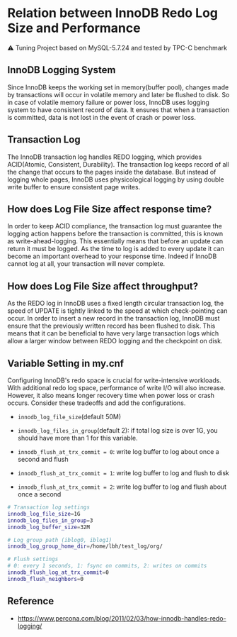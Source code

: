 # Relation between InnoDB Redo Log Size and Performance

:warning: Tuning Project based on MySQL-5.7.24 and tested by TPC-C benchmark 

## InnoDB Logging System
Since InnoDB keeps the working set in memory(buffer pool), changes made by transactions will occur in volatile memory and later be flushed to disk. So in case of volatile memory failure or power loss, InnoDB uses logging system to have consistent record of data. It ensures that when a transaction is committed, data is not lost in the event of crash or power loss.

## Transaction Log
The InnoDB transaction log handles REDO logging, which provides ACID(Atomic, Consistent, Durability). The transaction log keeps record of all the change that occurs to the pages inside the database. But instead of logging whole pages, InnoDB uses physicological logging by using double write buffer to ensure consistent page writes.

## How does Log File Size affect response time?
In order to keep ACID compliance, the transaction log must guarantee the logging action happens before the transaction is committed, this is known as write-ahead-logging. This essentially means that before an update can return it must be logged. As the time to log is added to every update it can become an important overhead to your response time. Indeed if InnoDB cannot log at all, your transaction will never complete.

## How does Log File Size affect throughput?
As the REDO log in InnoDB uses a fixed length circular transaction log, the speed of UPDATE is tightly linked to the speed at which check-pointing can occur. In order to insert a new record in the transaction log, InnoDB must ensure that the previously written record has been flushed to disk. This means that it can be beneficial to have very large transaction logs which allow a larger window between REDO logging and the checkpoint on disk.

## Variable Setting in my.cnf
Configuring InnoDB's redo space is crucial for write-intensive workloads. With additional redo log space, performance of write I/O will also increase. However, it also means longer recovery time when power loss or crash occurs. Consider these tradeoffs and add the configurations.

- ```innodb_log_file_size```(default 50M)
- ```innodb_log_files_in_group```(default 2): if total log size is over 1G, you should have more than 1 for this variable.

- ```innodb_flush_at_trx_commit = 0```: write log buffer to log about once a second and flush
- ```innodb_flush_at_trx_commit = 1```: write log buffer to log and flush to disk
- ```innodb_flush_at_trx_commit = 2```: write log buffer to log and flush about once a second 

```bash
# Transaction log settings
innodb_log_file_size=1G
innodb_log_files_in_group=3
innodb_log_buffer_size=32M

# Log group path (iblog0, iblog1)
innodb_log_group_home_dir=/home/lbh/test_log/org/

# Flush settings
# 0: every 1 seconds, 1: fsync on commits, 2: writes on commits
innodb_flush_log_at_trx_commit=0
innodb_flush_neighbors=0
```
## Reference
- https://www.percona.com/blog/2011/02/03/how-innodb-handles-redo-logging/
